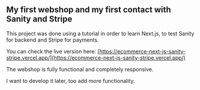 ## My first webshop and my first contact with Sanity and Stripe

This project was done using a tutorial in order to learn Next.js, to test Sanity for backend and Stripe for payments.

You can check the live version here: [https://ecommerce-next-js-sanity-stripe.vercel.app/](https://ecommerce-next-js-sanity-stripe.vercel.app/)

The webshop is fully functional and completely responsive.

I want to develop it later, too add more functionality.
